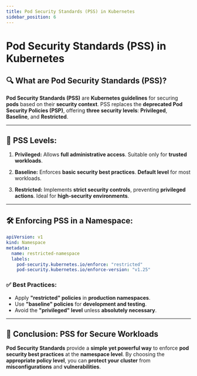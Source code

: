 ```yaml
---
title: Pod Security Standards (PSS) in Kubernetes
sidebar_position: 6
---
```


# Pod Security Standards (PSS) in Kubernetes

## 🔍 **What are Pod Security Standards (PSS)?**

**Pod Security Standards (PSS)** are **Kubernetes guidelines** for securing **pods** based on their **security context**. PSS replaces the **deprecated Pod Security Policies (PSP)**, offering **three security levels**: **Privileged**, **Baseline**, and **Restricted**.

---

## 📂 **PSS Levels:**

1. **Privileged:**
   Allows **full administrative access**.
   Suitable only for **trusted workloads**.

2. **Baseline:**
   Enforces **basic security best practices**.
   **Default level** for most workloads.

3. **Restricted:**
   Implements **strict security controls**, preventing **privileged actions**.
   Ideal for **high-security environments**.

---

## 🛠️ **Enforcing PSS in a Namespace:**

```yaml
apiVersion: v1
kind: Namespace
metadata:
  name: restricted-namespace
  labels:
    pod-security.kubernetes.io/enforce: "restricted"
    pod-security.kubernetes.io/enforce-version: "v1.25"
```

### ✅ **Best Practices:**

- Apply **"restricted" policies** in **production namespaces**.
- Use **"baseline" policies** for **development and testing**.
- Avoid the **"privileged" level** unless **absolutely necessary**.

---

## 🔐 **Conclusion: PSS for Secure Workloads**

**Pod Security Standards** provide a **simple yet powerful way** to enforce **pod security best practices** at the **namespace level**. By choosing the **appropriate policy level**, you can **protect your cluster** from **misconfigurations** and **vulnerabilities**.
